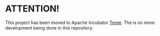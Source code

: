 # ATTENTION!

This project has been moved to Apache Incubator [Toree](https://github.com/apache/incubator-toree). The is no more development being done in this repository. 
